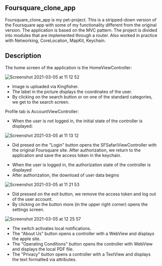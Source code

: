 ## Foursquare_clone_app


Foursquare_clone_app is my pet-project. This is a stripped-down version of the Foursquare app with some of my functionality different from the original version.
The application is based on the MVC pattern. The project is divided into modules that are implemented through a router. Also worked in practice with Networking, CoreLocation, MapKit, Keychain.

## Description

The home screen of the application is the HomeViewController:

![Screenshot 2021-03-05 at 11 12 52](https://user-images.githubusercontent.com/61950177/110099698-46c28e80-7daa-11eb-8ab3-331290da3797.png)

* Image is uploaded via Kingfisher.
* The label in the picture displays the coordinates of the user.
* By clicking on the search button or on one of the standard categories, we get to the search screen.

Profile tab is AccountViewController: 

* When the user is not logged in, the initial state of the controller is displayed:

![Screenshot 2021-03-05 at 11 13 12](https://user-images.githubusercontent.com/61950177/110100467-1d563280-7dab-11eb-8dc9-9f3b45b71b37.png)

  - Did presed on the "Login" button opens the SFSafariViewController with the original Foursquare site. After authorization, we return to the application and save the access token in the keychain.

* When the user is logged in, the authorization state of the controller is displayed
* After authorization, the download of user data begins

![Screenshot 2021-03-05 at 11 21 53](https://user-images.githubusercontent.com/61950177/110101648-7ffbfe00-7dac-11eb-8692-315fc6a7f080.png)

   - Did pressed on the exit button, we remove the access token and log out of the user account.
   - By clicking on the button more (in the upper right corner) opens the settings screen.
    
![Screenshot 2021-03-05 at 12 25 57](https://user-images.githubusercontent.com/61950177/110102924-0238f200-7dae-11eb-9992-b18d8125796d.png)

   - The switch activates local notifications.
   - The "About Us" button opens a controller with a WebView and displays the apple site.
   - The "Operating Conditions" button opens the controller with WebView and displays the local PDF file.
   - The "Privacy" button opens a controller with a TextView and displays the text formatted via attributes.

